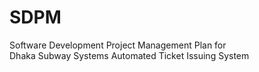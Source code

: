 # SDPM
Software Development Project Management Plan for<br/> 
Dhaka Subway Systems Automated Ticket Issuing System
